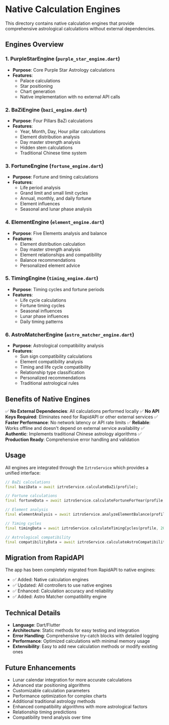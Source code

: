 # Native Calculation Engines

This directory contains native calculation engines that provide comprehensive astrological calculations without external dependencies.

## Engines Overview

### 1. PurpleStarEngine (`purple_star_engine.dart`)
- **Purpose**: Core Purple Star Astrology calculations
- **Features**: 
  - Palace calculations
  - Star positioning
  - Chart generation
  - Native implementation with no external API calls

### 2. BaZiEngine (`bazi_engine.dart`)
- **Purpose**: Four Pillars BaZi calculations
- **Features**:
  - Year, Month, Day, Hour pillar calculations
  - Element distribution analysis
  - Day master strength analysis
  - Hidden stem calculations
  - Traditional Chinese time system

### 3. FortuneEngine (`fortune_engine.dart`)
- **Purpose**: Fortune and timing calculations
- **Features**:
  - Life period analysis
  - Grand limit and small limit cycles
  - Annual, monthly, and daily fortune
  - Element influences
  - Seasonal and lunar phase analysis

### 4. ElementEngine (`element_engine.dart`)
- **Purpose**: Five Elements analysis and balance
- **Features**:
  - Element distribution calculation
  - Day master strength analysis
  - Element relationships and compatibility
  - Balance recommendations
  - Personalized element advice

### 5. TimingEngine (`timing_engine.dart`)
- **Purpose**: Timing cycles and fortune periods
- **Features**:
  - Life cycle calculations
  - Fortune timing cycles
  - Seasonal influences
  - Lunar phase influences
  - Daily timing patterns

### 6. AstroMatcherEngine (`astro_matcher_engine.dart`)
- **Purpose**: Astrological compatibility analysis
- **Features**:
  - Sun sign compatibility calculations
  - Element compatibility analysis
  - Timing and life cycle compatibility
  - Relationship type classification
  - Personalized recommendations
  - Traditional astrological rules

## Benefits of Native Engines

✅ **No External Dependencies**: All calculations performed locally
✅ **No API Keys Required**: Eliminates need for RapidAPI or other external services
✅ **Faster Performance**: No network latency or API rate limits
✅ **Reliable**: Works offline and doesn't depend on external service availability
✅ **Authentic**: Implements traditional Chinese astrology algorithms
✅ **Production Ready**: Comprehensive error handling and validation

## Usage

All engines are integrated through the `IztroService` which provides a unified interface:

```dart
// BaZi calculations
final baziData = await iztroService.calculateBaZi(profile);

// Fortune calculations
final fortuneData = await iztroService.calculateFortuneForYear(profile, 2024);

// Element analysis
final elementAnalysis = await iztroService.analyzeElementBalance(profile, elementCounts, dayMaster);

// Timing cycles
final timingData = await iztroService.calculateTimingCycles(profile, 2024);

// Astrological compatibility
final compatibilityData = await iztroService.calculateAstroCompatibility(profile1, profile2);
```

## Migration from RapidAPI

The app has been completely migrated from RapidAPI to native engines:
- ✅ Added: Native calculation engines
- ✅ Updated: All controllers to use native engines
- ✅ Enhanced: Calculation accuracy and reliability
- ✅ Added: Astro Matcher compatibility engine

## Technical Details

- **Language**: Dart/Flutter
- **Architecture**: Static methods for easy testing and integration
- **Error Handling**: Comprehensive try-catch blocks with detailed logging
- **Performance**: Optimized calculations with minimal memory usage
- **Extensibility**: Easy to add new calculation methods or modify existing ones

## Future Enhancements

- Lunar calendar integration for more accurate calculations
- Advanced star positioning algorithms
- Customizable calculation parameters
- Performance optimization for complex charts
- Additional traditional astrology methods
- Enhanced compatibility algorithms with more astrological factors
- Relationship timing predictions
- Compatibility trend analysis over time
